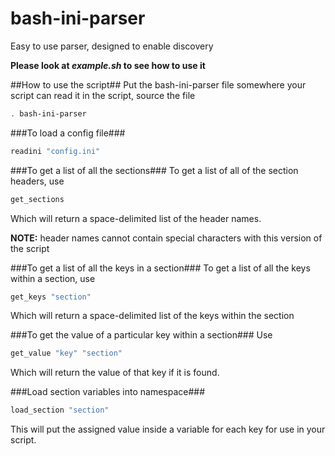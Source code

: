 # bash-ini-parser

Easy to use parser, designed to enable discovery

**Please look at *example.sh* to see how to use it**

##How to use the script##
Put the bash-ini-parser file somewhere your script can read it
in the script, source the file
```bash
. bash-ini-parser
```

###To load a config file###
```bash
readini "config.ini"
```


###To get a list of all the sections###
To get a list of all of the section headers, use
```bash
get_sections
```

Which will return a space-delimited list of the header names.

**NOTE:** header names cannot contain special characters with this version of the script

###To get a list of all the keys in a section###
To get a list of all the keys within a section, use
```bash
get_keys "section"
```
Which will return a space-delimited list of the keys within the section


###To get the value of a particular key within a section###
Use
```bash
get_value "key" "section"
```

Which will return the value of that key if it is found.


###Load section variables into namespace###
```bash
load_section "section"
```

This will put the assigned value inside a variable for each key for use in your script.
